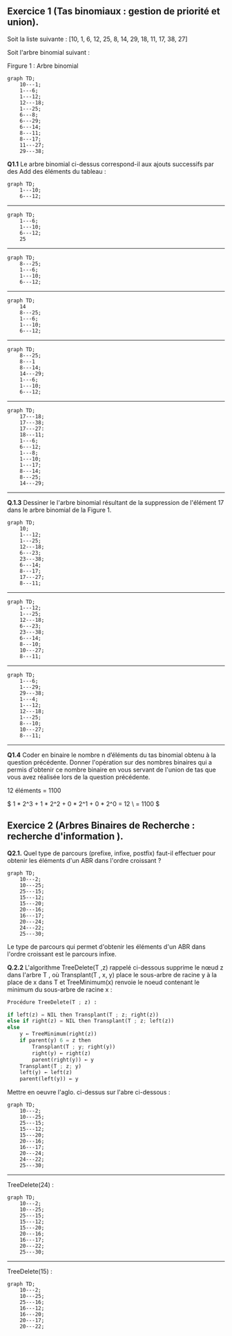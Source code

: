 ## Exercice 1 (Tas binomiaux : gestion de priorité et union).

Soit la liste suivante :
[10, 1, 6, 12, 25, 8, 14, 29, 18, 11, 17, 38, 27]

Soit l'arbre binomial suivant :
<!--
10  -   1   -   6
       / \    / | \
     12   25 8 29  14
     |      /|  |
    18    11 17 38
           |
          27
-->

Firgure 1 : Arbre binomial
```mermaid
graph TD;
    10---1;
    1---6;
    1---12;
    12---18;
    1---25;
    6---8;
    6---29;
    6---14;
    8---11;
    8---17;
    11---27;
    29---38;
```

**Q1.1** Le arbre binomial ci-dessus correspond-il aux ajouts successifs par des Add des éléments du tableau :

```mermaid
graph TD;
    1---10;
    6---12;
```
----------------------------------------------------------------------------------------------------------------------------
```mermaid
graph TD;
    1---6;
    1---10;
    6---12;
    25
```
----------------------------------------------------------------------------------------------------------------------------

```mermaid
graph TD;
    8---25;
    1---6;
    1---10;
    6---12;
```
----------------------------------------------------------------------------------------------------------------------------

```mermaid
graph TD;
    14
    8---25;
    1---6;
    1---10;
    6---12;
```
----------------------------------------------------------------------------------------------------------------------------

```mermaid
graph TD;
    8---25;
    8---1
    8---14;
    14---29;
    1---6;
    1---10;
    6---12;
```
----------------------------------------------------------------------------------------------------------------------------

```mermaid
graph TD;
    17---18;
    17---38;
    17---27:
    18---11;
    1---6;
    6---12;
    1---8;
    1---10;
    1---17;
    8---14;
    8---25;
    14---29;
```
----------------------------------------------------------------------------------------------------------------------------


**Q.1.3** Dessiner le l'arbre binomial résultant de la suppression de l'élément 17 dans le arbre binomial de la Figure 1.
```mermaid
graph TD;
    10;
    1---12;
    1---25;
    12---18;
    6---23;
    23---38;
    6---14;
    8---17;
    17---27;
    8---11;
```
----------------------------------------------------------------------------------------------------------------------------

```mermaid
graph TD;
    1---12;
    1---25;
    12---18;
    6---23;
    23---38;
    6---14;
    8---10;
    10---27;
    8---11;
```
----------------------------------------------------------------------------------------------------------------------------

```mermaid
graph TD;
    1---6;
    1---29;
    29---38;
    1---4;
    1---12;
    12---18;
    1---25;
    8---10;
    10---27;
    8---11;
```
----------------------------------------------------------------------------------------------------------------------------

**Q1.4** Coder en binaire le nombre n d’éléments du tas binomial obtenu à la question précédente. Donner l'opération sur des nombres binaires qui a permis d'obtenir ce nombre binaire en vous servant de l'union de tas que vous avez réalisée lors de la question précédente.

12 éléments = 1100

$
1 * 2^3 + 1 * 2^2 + 0 * 2^1 + 0 * 2^0 = 12
\\
= 1100
$

## Exercice 2 (Arbres Binaires de Recherche : recherche d'information ).

**Q2.1.** Quel type de parcours (prefixe, infixe, postfix) faut-il effectuer pour obtenir les éléments d'un ABR dans l'ordre croissant ?
```mermaid
graph TD;
    10---2;
    10---25;
    25---15;
    15---12;
    15---20;
    20---16;
    16---17;
    20---24;
    24---22;
    25---30;
```
Le type de parcours qui permet d'obtenir les éléments d'un ABR dans l'ordre croissant est le parcours infixe.

**Q.2.2** L'algorithme TreeDelete(T ,z) rappelé ci-dessous supprime le nœud z dans l'arbre T , où Transplant(T , x, y) place le sous-arbre de racine y à la place de x dans T et TreeMinimum(x) renvoie le noeud contenant le minimum du sous-arbre de racine x :

```python
Procédure TreeDelete(T ; z) :

if left(z) = NIL then Transplant(T ; z; right(z))
else if right(z) = NIL then Transplant(T ; z; left(z))
else
    y ← TreeMinimum(right(z))
    if parent(y) 6 = z then
        Transplant(T ; y; right(y))
        right(y) ← right(z)
        parent(right(y)) ← y
    Transplant(T ; z; y)
    left(y) ← left(z)
    parent(left(y)) ← y
```
Mettre en oeuvre l'aglo. ci-dessus sur l'abre ci-dessous :
```mermaid
graph TD;
    10---2;
    10---25;
    25---15;
    15---12;
    15---20;
    20---16;
    16---17;
    20---24;
    24---22;
    25---30;
```
----------------------------------------------------------------------------------------------------------------------------
TreeDelete(24) :
```mermaid
graph TD;
    10---2;
    10---25;
    25---15;
    15---12;
    15---20;
    20---16;
    16---17;
    20---22;
    25---30;
```
----------------------------------------------------------------------------------------------------------------------------
TreeDelete(15) :
```mermaid
graph TD;
    10---2;
    10---25;
    25---16;
    16---12;
    16---20;
    20---17;
    20---22;
```